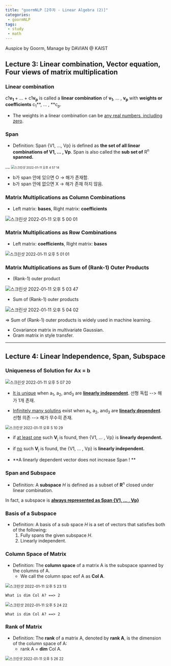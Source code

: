 ```yaml
---
title: "goormNLP [2주차 - Linear Algebra (2)]"  
categories:
 - goormNLP
tags:
 - study
 - math
---
```


Auspice by Goorm, Manage by DAVIAN @ KAIST

## Lecture 3: Linear combination, Vector equation, Four views of matrix multiplication

### Linear combination

c1**v<sub>1</sub>** + ... + c1**v<sub>p</sub>** is called a **linear combination** of **v<sub>1</sub>**, ... , **v<sub>p</sub>** with **weights or coefficients** c<sub>1</sub>**, ... , **c<sub>p</sub>.

- The weights in a linear combination can be <u>any real numbers, including zero</u>.

### Span

- Definition: Span {V1, ..., Vp} is defined as **the set of all linear combinations of V1, ... , Vp**.
    Span is also called the **sub set of** R<sup>n</sup> **spanned.**



<img src="https://user-images.githubusercontent.com/67947808/148902803-483e7e60-5696-4963-8bb7-71aeab0322e0.png" alt="image" style="zoom: 25%;" />

<img src="https://user-images.githubusercontent.com/67947808/148902982-c99bc511-f0c4-49a4-a1b6-6dc7767e711e.png" alt="스크린샷 2022-01-11 오후 4 57 14" style="zoom:67%;" />

- b가 span 안에 있으면 O -> 해가 존재함.
- b가 span 안에 없으면 X -> 해가 존재 하지 않음.



### Matrix Multiplications as Column Combinations

- Left matrix: **bases**, Right matrix: **coefficients**

![스크린샷 2022-01-11 오후 5 00 01](https://user-images.githubusercontent.com/67947808/148903350-073b884a-1f84-49b3-86ea-fff5c3c95fb1.png)

### Matrix Multiplications as Row Combinations

- Left matrix: **coefficients**, Right matrix: **bases**

<img src="https://user-images.githubusercontent.com/67947808/148903475-b98bb688-0f12-43f4-9432-29900458566c.png" alt="스크린샷 2022-01-11 오후 5 01 01" style="zoom:90%;" />

### Matrix Multiplications as Sum of (Rank-1) Outer Products

- (Rank-1) outer product

![스크린샷 2022-01-11 오후 5 03 47](https://user-images.githubusercontent.com/67947808/148903838-a37c5a29-43f6-4955-bfa1-15adb8f4d5ab.png)

- Sum of (Rank-1) outer products

![스크린샷 2022-01-11 오후 5 04 02](https://user-images.githubusercontent.com/67947808/148903854-4dae8ea0-64bd-453e-9bb7-fbc5b8e1b7d7.png)

=> Sum of (Rank-1) outer products is widely used in machine learning.

- Covariance matrix in multivariate Gaussian.
- Gram matrix in style transfer.

---



## Lecture 4: Linear Independence, Span, Subspace

### Uniqueness of Solution for Ax = b

<img src="https://user-images.githubusercontent.com/67947808/148904257-f88be9d2-5b74-414c-baa0-c3e930961e38.png" alt="스크린샷 2022-01-11 오후 5 07 20" style="zoom:90%;" />

- <u>It is unique</u> when a<sub>1</sub>, a<sub>2</sub>, and<sub>3</sub> are **<u>linearly independent</u>**.
선형 독립 --> 해가 1개 존재.

- <u>Infinitely many solutins</u> exist when  a<sub>1</sub>, a<sub>2</sub>, and<sub>3</sub> are **<u>linearly dependent</u>**.
선형 의존 --> 해가 무수히 존재.

<img src="https://user-images.githubusercontent.com/67947808/148904707-00c734be-3854-4a28-807e-7ac9b1767c73.png" alt="스크린샷 2022-01-11 오후 5 10 29" style="zoom:80%;" />

- if <u>at least one</u> such **V**<sub>j</sub> is found, then {V1, ... , Vp} is **linearly dependent.**
- if <u>no</u> such **V**<sub>j</sub> is found, the {V1, ... , Vp} is **linearly independent.**



- **A linearly dependent vector does not increase Span ! **



### Span and Subspace

- Definition: A **subspace** *H* is defined as a subset of **R**<sup>n</sup> closed under linear combination.

In fact, a subspace is **<u>always represented as Span {V1, ... , Vp}</u>**



### Basis of a Subspace

- Definition: A basis of a sub space *H* is a set of vectors that satisfies both of the following:
    1. Fully spans the given subspace *H*.
    1. Linearly independent.

### Column Space of Matrix

- Definition: The **column space** of a matrix A is the subspace spanned by the columns of A.
    - We call the column spac eof A as **Col A**. 

<img src="https://user-images.githubusercontent.com/67947808/148906500-f23d383c-7637-417d-8cef-419023b19cf1.png" alt="스크린샷 2022-01-11 오후 5 23 13" style="zoom:85%;" />

`What is dim Col A? ==> 2`



<img src="https://user-images.githubusercontent.com/67947808/148906682-710c8d07-f08e-4bd8-ba7b-6f1b99194729.png" alt="스크린샷 2022-01-11 오후 5 24 22" style="zoom:85%;" />

`What is dim Col A? ==> 2`



### Rank of Matrix

- Definition: The **rank** of a matrix A, denoted by **rank A**, is the dimension of the column space of A:
    - rank A = **dim** Col A.

<img src="https://user-images.githubusercontent.com/67947808/148906983-d3add804-4244-4c7e-a143-a43893fb3cad.png" alt="스크린샷 2022-01-11 오후 5 26 22" style="zoom:80%;" />
